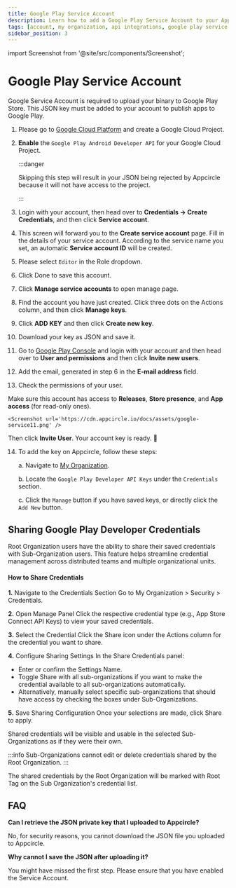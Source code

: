 ```yaml
---
title: Google Play Service Account
description: Learn how to add a Google Play Service Account to your Appcircle account
tags: [account, my organization, api integrations, google play service account]
sidebar_position: 3
---
```


import Screenshot from '@site/src/components/Screenshot';

# Google Play Service Account

Google Service Account is required to upload your binary to Google Play Store. This JSON key must be added to your account to publish apps to Google Play.

1. Please go to [Google Cloud Platform](https://console.cloud.google.com/apis) and create a Google Cloud Project.

2. **Enable** the `Google Play Android Developer API` for your Google Cloud Project. 

    <Screenshot url='https://cdn.appcircle.io/docs/assets/google-service00.01.png' />

    <Screenshot url='https://cdn.appcircle.io/docs/assets/google-service00.02.png' />


    :::danger

    Skipping this step will result in your JSON being rejected by Appcircle because it will not have access to the project.

    :::


3. Login with your account, then head over to **Credentials -> Create Credentials**, and then click **Service account**.

    <Screenshot url='https://cdn.appcircle.io/docs/assets/google-service01.png' />

4. This screen will forward you to the **Create service account** page. Fill in the details of your service account. According to the service name you set, an automatic **Service account ID** will be created.

    <Screenshot url='https://cdn.appcircle.io/docs/assets/google-service03.png' />

5. Please select `Editor` in the Role dropdown.

    <Screenshot url='https://cdn.appcircle.io/docs/assets/google-service04.png' />

6. Click Done to save this account.

    <Screenshot url='https://cdn.appcircle.io/docs/assets/google-service05.png' />

7. Click **Manage service accounts** to open manage page.

    <Screenshot url='https://cdn.appcircle.io/docs/assets/google-service05-1.png' />

8. Find the account you have just created. Click three dots on the Actions column, and then click **Manage keys**.

    <Screenshot url='https://cdn.appcircle.io/docs/assets/google-service06.png' />

9. Click **ADD KEY** and then click **Create new key**.

    <Screenshot url='https://cdn.appcircle.io/docs/assets/google-service07.png' />

10. Download your key as JSON and save it.

    <Screenshot url='https://cdn.appcircle.io/docs/assets/google-service08.png' />

11. Go to [Google Play Console](https://play.google.com/console) and login with your account and then head over to **User and permissions** and then click **Invite new users**.

    <Screenshot url='https://cdn.appcircle.io/docs/assets/google-service09-2.png' />

12. Add the email, generated in step 6 in the **E-mail address** field.

    <Screenshot url='https://cdn.appcircle.io/docs/assets/google-service12.png' />

13. Check the permissions of your user.

    <Screenshot url='https://cdn.appcircle.io/docs/assets/google-service11-1.png' />

Make sure this account has access to **Releases**, **Store presence**, and **App access** (for read-only ones).

    <Screenshot url='https://cdn.appcircle.io/docs/assets/google-service11.png' />

Then click **Invite User**. Your account key is ready. 🎉

14. To add the key on Appcircle, follow these steps:

    a. Navigate to [My Organization](/account/my-organization).

    b. Locate the `Google Play Developer API Keys` under the `Credentials` section.
  
    c. Click the `Manage` button if you have saved keys, or directly click the `Add New` button.

    <Screenshot url='https://cdn.appcircle.io/docs/assets/google-service14.png' />

## Sharing Google Play Developer Credentials

Root Organization users have the ability to share their saved credentials with Sub-Organization users. This feature helps streamline credential management across distributed teams and multiple organizational units.

#### How to Share Credentials

<Screenshot url='https://cdn.appcircle.io/docs/assets/FE1719-ss8.png' />

**1.**	Navigate to the Credentials Section
Go to My Organization > Security > Credentials.

**2.** Open Manage Panel
Click the respective credential type (e.g., App Store Connect API Keys) to view your saved credentials.

**3.** Select the Credential
Click the Share icon under the Actions column for the credential you want to share.

**4.** Configure Sharing Settings
In the Share Credentials panel:
- Enter or confirm the Settings Name.
- Toggle Share with all sub-organizations if you want to make the credential available to all sub-organizations automatically.
- Alternatively, manually select specific sub-organizations that should have access by checking the boxes under Sub-Organizations.

**5.** Save Sharing Configuration
Once your selections are made, click Share to apply.

<Screenshot url='https://cdn.appcircle.io/docs/assets/FE1719-ss9.png' />

Shared credentials will be visible and usable in the selected Sub-Organizations as if they were their own.

:::info
Sub-Organizations cannot edit or delete credentials shared by the Root Organization.
:::

The shared credentials by the Root Organization will be marked with Root Tag on the Sub Organization's credential list.

## FAQ

**Can I retrieve the JSON private key that I uploaded to Appcircle?**

No, for security reasons, you cannot download the JSON file you uploaded to Appcircle.

**Why cannot I save the JSON after uploading it?**

You might have missed the first step. Please ensure that you have enabled the Service Account.
